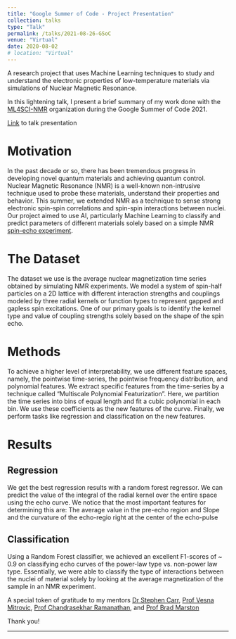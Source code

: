 ```yaml
---
title: "Google Summer of Code - Project Presentation"
collection: talks
type: "Talk"
permalink: /talks/2021-08-26-GSoC
venue: "Virtual"
date: 2020-08-02
# location: "Virtual"
--- 
```


 A research project that uses Machine Learning techniques to study and understand the electronic properties of low-temperature materials via simulations of Nuclear Magnetic Resonance.


In this lightening talk, I present a brief summary of my work done with the [ML4SCI-NMR](https://ml4sci.org/) organization during the Google Summer of Code 2021.

[Link]() to talk presentation

# Motivation 
In the past decade or so, there has been tremendous progress in developing novel quantum materials and achieving quantum control. Nuclear Magnetic Resonance (NMR) is a well-known non-intrusive technique used to probe these materials, understand their properties and behavior. This summer, we extended NMR as a technique to sense strong electronic spin-spin correlations and spin-spin interactions between nuclei. Our project aimed to use AI, particularly Machine Learning to classify and predict parameters of different materials solely based on a simple NMR [spin-echo experiment](https://en.wikipedia.org/wiki/Spin_echo). 

# The Dataset
The dataset we use is the average nuclear magnetization time series obtained by simulating NMR experiments. We model a system of spin-half particles on a 2D lattice with different interaction strengths and couplings modeled by three radial kernels or function types to represent gapped and gapless spin excitations. One of our primary goals is to identify the kernel type and value of coupling strengths solely based on the shape of the spin echo. 

# Methods
To achieve a higher level of interpretability, we use different feature spaces, namely, the pointwise time-series, the pointwise frequency distribution, and polynomial features. We extract specific features from the time-series by a technique called “Multiscale Polynomial Featurization”. Here, we partition the time series into bins of equal length and fit a cubic polynomial in each bin. We use these coefficients as the new features of the curve. Finally, we perform tasks like regression and classification on the new features. 

# Results 

## Regression
We get the best regression results with a random forest regressor. We can predict the value of the integral of the radial kernel over the entire space using the echo curve. We notice that the most important features for determining this are:
The average value in the pre-echo region and 
Slope and the curvature of the echo-regio right at the center of the echo-pulse

## Classification
Using a Random Forest classifier, we achieved an excellent F1-scores of ~ 0.9 on classifying echo curves of the power-law type vs. non-power law type. Essentially, we were able to classify the type of interactions between the nuclei of material solely by looking at the average magnetization of the sample in an NMR experiment. 

A special token of gratitude to my mentors [Dr Stephen Carr](https://scholar.google.com/citations?user=wp4CJKUAAAAJ&hl=en), [Prof Vesna Mitrovic](https://scholar.google.com/citations?hl=en&user=gQIcPSoAAAAJ),
[Prof Chandrasekhar Ramanathan](https://scholar.google.com/citations?hl=en&user=EBSaHLkAAAAJ), and [Prof Brad Marston](https://scholar.google.com/citations?hl=en&user=eFlwPJYAAAAJ)

Thank you!




***
